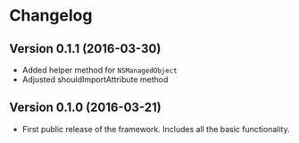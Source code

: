 # Changelog

## Version 0.1.1 (2016-03-30)

* Added helper method for `NSManagedObject`
* Adjusted shouldImportAttribute method

## Version 0.1.0 (2016-03-21)

* First public release of the framework. Includes all the basic functionality.
